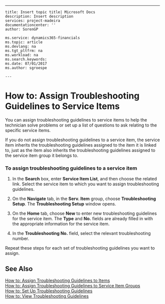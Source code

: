 ---
    title: Insert topic title| Microsoft Docs
    description: Insert description
    services: project-madeira
    documentationcenter: ''
    author: SorenGP

    ms.service: dynamics365-financials
    ms.topic: article
    ms.devlang: na
    ms.tgt_pltfrm: na
    ms.workload: na
    ms.search.keywords:
    ms.date: 07/01/2017
    ms.author: sgroespe

    ---
# How to: Assign Troubleshooting Guidelines to Service Items
You can assign troubleshooting guidelines to service items to help the technician solve problems or set up a list of questions to ask relating to the specific service items.  
  
 If you do not assign troubleshooting guidelines to a service item, the service item inherits the troubleshooting guidelines assigned to the item it is linked to, just as the item also inherits the troubleshooting guidelines assigned to the service item group it belongs to.  
  
### To assign troubleshooting guidelines to a service item  
  
1.  In the **Search** box, enter **Service Item List**, and then choose the related link. Select the service item to which you want to assign troubleshooting guidelines.  
  
2.  On the **Navigate** tab, in the **Serv. Item** group, choose **Troubleshooting Setup**. The **Troubleshooting Setup** window opens.  
  
3.  On the **Home** tab, choose **New** to enter new troubleshooting guidelines for the service item. The **Type** and **No.** fields are already filled in with the appropriate information for the service item.  
  
4.  In the **Troubleshooting No.** field, select the relevant troubleshooting number.  
  
 Repeat these steps for each set of troubleshooting guidelines you want to assign.  
  
## See Also  
 [How to: Assign Troubleshooting Guidelines to Items](../FullExperience/how-to-assign-troubleshooting-guidelines-to-items.md)   
 [How to: Assign Troubleshooting Guidelines to Service Item Groups](../FullExperience/how-to-assign-troubleshooting-guidelines-to-service-item-groups.md)   
 [How to: Set Up Troubleshooting Guidelines](../FullExperience/how-to-set-up-troubleshooting-guidelines.md)   
 [How to: View Troubleshooting Guidelines](../FullExperience/how-to-view-troubleshooting-guidelines.md)